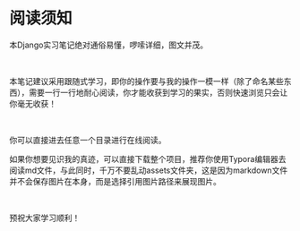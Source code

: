 # 阅读须知

本Django实习笔记绝对通俗易懂，啰嗦详细，图文并茂。

&nbsp;

本笔记建议采用跟随式学习，即你的操作要与我的操作一模一样（除了命名某些东西），需要一行一行地耐心阅读，你才能收获到学习的果实，否则快速浏览只会让你毫无收获！

&nbsp;

你可以直接进去任意一个目录进行在线阅读。

如果你想要见识我的真迹，可以直接下载整个项目，推荐你使用Typora编辑器去阅读md文件，与此同时，千万不要乱动assets文件夹，这是因为markdown文件并不会保存图片在本身，而是选择引用图片路径来展现图片。

&nbsp;

预祝大家学习顺利！